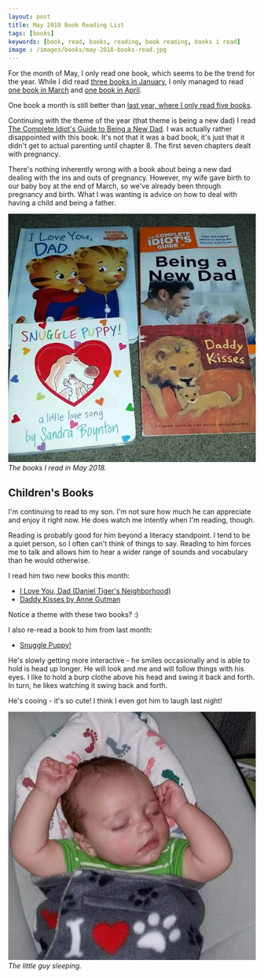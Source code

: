 ```yaml
---
layout: post
title: May 2018 Book Reading List
tags: [books]
keywords: [book, read, books, reading, book reading, books i read]
image : /images/books/may-2018-books-read.jpg
---
```


For the month of May, I only read one book, which seems to be the trend for the year. While I did read [three books in January](https://hendrixjoseph.github.io/january-2018-book-reading-list/), I only managed to read [one book in March](https://hendrixjoseph.github.io/march-2018-book-reading-list/) and [one book in April](https://hendrixjoseph.github.io/april-2018-book-reading-list/).

One book a month is still better than [last year, where I only read five books](https://hendrixjoseph.github.io/the-5-books-i-read-in-2017/).

Continuing with the theme of the year (that theme is being a new dad) I read 
[The Complete Idiot's Guide to Being a New Dad](https://www.abebooks.com/products/isbn/9781615642472/22914225642). I was actually rather disappointed with this book. It's not that it was a bad book, it's just that it didn't get to actual parenting until chapter 8. The first seven chapters dealt with pregnancy.

There's nothing inherently wrong with a book about being a new dad dealing with the ins and outs of pregnancy. However, my wife gave birth to our baby boy at the end of March, so we've already been through pregnancy and birth. What I was wanting is advice on how to deal with having a child and being a father.

![The books I read in May 2018.](/images/books/may-2018-books-read.jpg)
*The books I read in May 2018.*

## Children's Books

I'm continuing to read to my son. I'm not sure how much he can appreciate and enjoy it right now. He does watch me intently when I'm reading, though.

Reading is probably good for him beyond a literacy standpoint. I tend to be a quiet person, so I often can't think of things to say. Reading to him forces me to talk and allows him to hear a wider range of sounds and vocabulary than he would otherwise.

I read him two new books this month:

* [I Love You, Dad (Daniel Tiger's Neighborhood)](https://www.abebooks.com/products/isbn/9781481457361/30231258092)
* [Daddy Kisses by Anne Gutman](https://www.abebooks.com/products/isbn/9780811839143/30051600703)

Notice a theme with these two books? :)

I also re-read a book to him from last month:

* [Snuggle Puppy!](https://www.abebooks.com/products/isbn/9780761130673/22580693203)

He's slowly getting more interactive - he smiles occasionally and is able to hold is head up longer. He will look and me and will follow things with his eyes. I like to hold a burp clothe above his head and swing it back and forth. In turn, he likes watching it swing back and forth.

He's cooing - it's so cute! I think I even got him to laugh last night!

![The little guy sleeping.](/images/the-little-guy/the-little-guy-sleeping.jpg)
*The little guy sleeping.*
